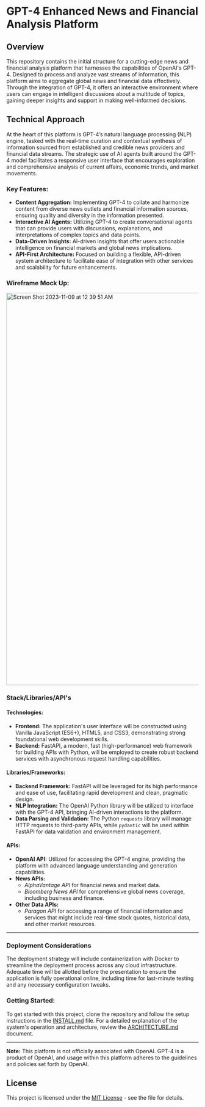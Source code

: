 # GPT-4 Enhanced News and Financial Analysis Platform

## Overview

This repository contains the initial structure for a cutting-edge news and financial analysis platform that harnesses the capabilities of OpenAI's GPT-4. Designed to process and analyze vast streams of information, this platform aims to aggregate global news and financial data effectively. Through the integration of GPT-4, it offers an interactive environment where users can engage in intelligent discussions about a multitude of topics, gaining deeper insights and support in making well-informed decisions.

## Technical Approach

At the heart of this platform is GPT-4’s natural language processing (NLP) engine, tasked with the real-time curation and contextual synthesis of information sourced from established and credible news providers and financial data streams. The strategic use of AI agents built around the GPT-4 model facilitates a responsive user interface that encourages exploration and comprehensive analysis of current affairs, economic trends, and market movements.

### Key Features:

- **Content Aggregation:** Implementing GPT-4 to collate and harmonize content from diverse news outlets and financial information sources, ensuring quality and diversity in the information presented.
- **Interactive AI Agents:** Utilizing GPT-4 to create conversational agents that can provide users with discussions, explanations, and interpretations of complex topics and data points.
- **Data-Driven Insights:** AI-driven insights that offer users actionable intelligence on financial markets and global news implications.
- **API-First Architecture:** Focused on building a flexible, API-driven system architecture to facilitate ease of integration with other services and scalability for future enhancements.

### Wireframe Mock Up:
<img width="1027" alt="Screen Shot 2023-11-09 at 12 39 51 AM" src="https://github.com/Blkalkin/Interactive-News-Aggregator/assets/88650606/35948009-0e69-4b81-9453-d49317007101">

### Stack/Libraries/API's

#### Technologies:
- **Frontend:** The application's user interface will be constructed using Vanilla JavaScript (ES6+), HTML5, and CSS3, demonstrating strong foundational web development skills.
- **Backend:** FastAPI, a modern, fast (high-performance) web framework for building APIs with Python, will be employed to create robust backend services with asynchronous request handling capabilities.

#### Libraries/Frameworks:
- **Backend Framework:** FastAPI will be leveraged for its high performance and ease of use, facilitating rapid development and clean, pragmatic design.
- **NLP Integration:** The OpenAI Python library will be utilized to interface with the GPT-4 API, bringing AI-driven interactions to the platform.
- **Data Parsing and Validation:** The Python `requests` library will manage HTTP requests to third-party APIs, while `pydantic` will be used within FastAPI for data validation and environment management.

#### APIs:
- **OpenAI API:** Utilized for accessing the GPT-4 engine, providing the platform with advanced language understanding and generation capabilities.
- **News APIs:** 
  - *AlphaVantage API* for financial news and market data.
  - *Bloomberg News API* for comprehensive global news coverage, including business and finance.
- **Other Data APIs:**
  - *Paragon API* for accessing a range of financial information and services that might include real-time stock quotes, historical data, and other market resources.

---

### Deployment Considerations
The deployment strategy will include containerization with Docker to streamline the deployment process across any cloud infrastructure. Adequate time will be allotted before the presentation to ensure the application is fully operational online, including time for last-minute testing and any necessary configuration tweaks.


### Getting Started:

To get started with this project, clone the repository and follow the setup instructions in the [INSTALL.md](INSTALL.md) file. For a detailed explanation of the system's operation and architecture, review the [ARCHITECTURE.md](ARCHITECTURE.md) document.

---

**Note:** This platform is not officially associated with OpenAI. GPT-4 is a product of OpenAI, and usage within this platform adheres to the guidelines and policies set forth by OpenAI.

## License

This project is licensed under the [MIT License](LICENSE.md) - see the file for details.
